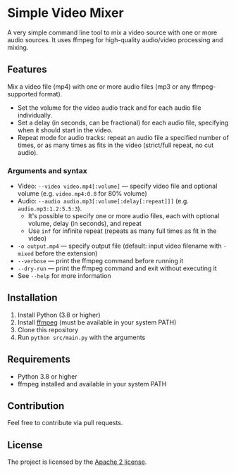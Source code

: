 # Simple Video Mixer
A very simple command line tool to mix a video source with one or more audio sources. It uses ffmpeg for high-quality audio/video processing and mixing.


## Features
Mix a video file (mp4) with one or more audio files (mp3 or any ffmpeg-supported format).
- Set the volume for the video audio track and for each audio file individually.
- Set a delay (in seconds, can be fractional) for each audio file, specifying when it should start in the video.
- Repeat mode for audio tracks: repeat an audio file a specified number of times, or as many times as fits in the video (strict/full repeat, no cut audio).

### Arguments and syntax
- Video: `--video video.mp4[:volume]` — specify video file and optional volume (e.g. `video.mp4:0.8` for 80% volume)
- Audio: `--audio audio.mp3[:volume[:delay[:repeat]]]` (e.g. `audio.mp3:1.2:5.5:3`).
  - It's possible to specify one or more audio files, each with optional volume, delay (in seconds), and repeat
  - Use `inf` for infinite repeat (repeats as many full times as fit in the video)
- `-o output.mp4` — specify output file (default: input video filename with `-mixed` before the extension)
- `--verbose` — print the ffmpeg command before running it
- `--dry-run` — print the ffmpeg command and exit without executing it
- See `--help` for more information


## Installation
1. Install Python (3.8 or higher)
2. Install [ffmpeg](https://ffmpeg.org/download.html) (must be available in your system PATH)
3. Clone this repository
6. Run `python src/main.py` with the arguments

## Requirements
- Python 3.8 or higher
- ffmpeg installed and available in your system PATH

## Contribution
Feel free to contribute via pull requests.

## License
The project is licensed by the [Apache 2 license](LICENSE).